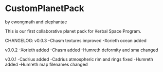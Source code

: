 # CustomPlanetPack 
by cwongmath and elephantae

This is our first collaborative planet pack for Kerbal Space Program.

CHANGELOG:
v0.0.3
-Chasm textures improved
-Xorieth ocean added

v0.0.2
-Xorieth added
-Chasm added
-Humreth deformity and sma changed

v0.0.1
-Cadrius added
-Cadrius atmospheric rim and rings fixed
-Humreth added
-Humreth map filenames changed
